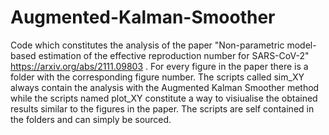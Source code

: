 # Augmented-Kalman-Smoother
Code which constitutes the analysis of the paper "Non-parametric model-based estimation of the effective reproduction number for SARS-CoV-2" https://arxiv.org/abs/2111.09803 . For every figure in the paper there is a folder with the corresponding figure number. The scripts called sim_XY always contain the analysis with the Augmented Kalman Smoother method while the scripts named plot_XY constitute a way to visiualise the obtained results similar to the figures in the paper. The scripts are self contained in the folders and can simply be sourced.   
